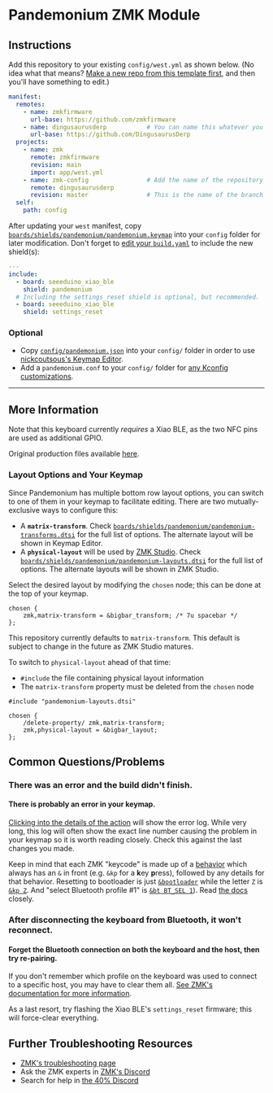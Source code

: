 # Pandemonium ZMK Module

## Instructions

Add this repository to your existing `config/west.yml` as shown below. (No idea what that means? [Make a new repo from this template first](https://github.com/zmkfirmware/unified-zmk-config-template), and then you'll have something to edit.)

```yaml
manifest:
  remotes:
    - name: zmkfirmware
      url-base: https://github.com/zmkfirmware
    - name: dingusaurusderp           # You can name this whatever you like; just make sure the "remote" below matches.
      url-base: https://github.com/DingusaurusDerp
  projects:
    - name: zmk
      remote: zmkfirmware
      revision: main
      import: app/west.yml
    - name: zmk-config                # Add the name of the repository as a project.
      remote: dingusaurusderp
      revision: master                # This is the name of the branch you want to use.
  self:
    path: config
```

After updating your `west` manifest, copy [`boards/shields/pandemonium/pandemonium.keymap`](boards/shields/pandemonium/pandemonium.keymap) into your `config` folder for later modification. Don't forget to [edit your `build.yaml`](https://zmk.dev/docs/customization#building-additional-keyboards) to include the new shield(s):

```yaml
---
include:
  - board: seeeduino_xiao_ble
    shield: pandemonium
  # Including the settings_reset shield is optional, but recommended.
  - board: seeeduino_xiao_ble
    shield: settings_reset
```

### Optional

- Copy [`config/pandemonium.json`](config/pandemonium.json) into your `config/` folder in order to use [nickcoutsous's Keymap Editor](https://nickcoutsous.github.io/keymap-editor).
- Add a `pandemonium.conf` to your `config/` folder for [any Kconfig customizations](https://zmk.dev/docs/config#kconfig-files).

---

## More Information

Note that this keyboard currently *requires* a Xiao BLE, as the two NFC pins are used as additional GPIO.

Original production files available [here](https://github.com/calvin-mcd/pandemonium/tree/0ebd15b3f84ab01ea783c1a32927fb8e13194ffd).

### Layout Options and Your Keymap

Since Pandemonium has multiple bottom row layout options, you can switch to one of them in your keymap to facilitate editing. There are two mutually-exclusive ways to configure this:

- A **`matrix-transform`**. Check [`boards/shields/pandemonium/pandemonium-transforms.dtsi`](boards/shields/pandemonium/pandemonium-transforms.dtsi) for the full list of options. The alternate layout will be shown in Keymap Editor.
- A **`physical-layout`** will be used by [ZMK Studio](https://github.com/zmkfirmware/zmk-studio). Check [`boards/shields/pandemonium/pandemonium-layouts.dtsi`](boards/shields/pandemonium/pandemonium-layouts.dtsi) for the full list of options. The alternate layouts will be shown in ZMK Studio.

Select the desired layout by modifying the `chosen` node; this can be done at the top of your keymap.

```dts
chosen {
    zmk,matrix-transform = &bigbar_transform; /* 7u spacebar */
};
```

This repository currently defaults to `matrix-transform`. This default is subject to change in the future as ZMK Studio matures.

To switch to `physical-layout` ahead of that time:
- `#include` the file containing physical layout information
- The `matrix-transform` property must be deleted from the `chosen` node

```dts
#include "pandemonium-layouts.dtsi"

chosen {
    /delete-property/ zmk,matrix-transform;
    zmk,physical-layout = &bigbar_layout;
};
```

## Common Questions/Problems

### There was an error and the build didn't finish.

#### There is probably an error in your keymap.

[Clicking into the details of the action](https://docs.github.com/en/actions/quickstart#viewing-your-workflow-results) will show the error log. While very long, this log will often show the exact line number causing the problem in your keymap so it is worth reading closely. Check this against the last changes you made.

Keep in mind that each ZMK "keycode" is made up of a [behavior](https://zmk.dev/docs/features/keymaps#behaviors) which always has an `&` in front (e.g. `&kp` for a **k**ey **p**ress), followed by any details for that behavior.
Resetting to bootloader is just [`&bootloader`](https://zmk.dev/docs/behaviors/reset) while the letter `Z` is [`&kp Z`](https://zmk.dev/docs/behaviors/key-press). And "select Bluetooth profile #1" is [`&bt BT_SEL 1`](https://zmk.dev/docs/behaviors/bluetooth)). Read [the docs](https://zmk.dev/docs/) closely.

### After disconnecting the keyboard from Bluetooth, it won't reconnect.

#### Forget the Bluetooth connection on both the keyboard and the host, then try re-pairing.

If you don't remember which profile on the keyboard was used to connect to a specific host, you may have to clear them all. [See ZMK's documentation for more information](https://zmk.dev/docs/behaviors/bluetooth#bluetooth-pairing-and-profiles).

As a last resort, try flashing the Xiao BLE's `settings_reset` firmware; this will force-clear everything.

## Further Troubleshooting Resources

- [ZMK's troubleshooting page](https://zmk.dev/docs/troubleshooting)
- Ask the ZMK experts in [ZMK's Discord](https://zmk.dev/community/discord/invite)
- Search for help in [the 40% Discord](https://discord.gg/40percent)
